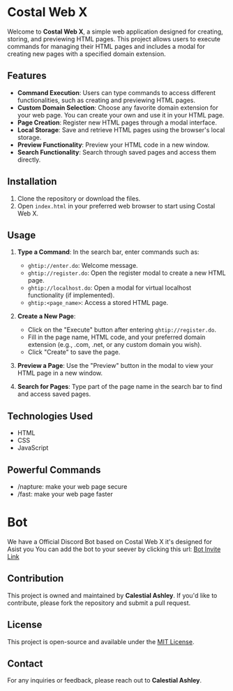 # Costal Web X

Welcome to **Costal Web X**, a simple web application designed for creating, storing, and previewing HTML pages. This project allows users to execute commands for managing their HTML pages and includes a modal for creating new pages with a specified domain extension.

## Features

- **Command Execution**: Users can type commands to access different functionalities, such as creating and previewing HTML pages.
- **Custom Domain Selection**: Choose any favorite domain extension for your web page. You can create your own and use it in your HTML page.
- **Page Creation**: Register new HTML pages through a modal interface.
- **Local Storage**: Save and retrieve HTML pages using the browser's local storage.
- **Preview Functionality**: Preview your HTML code in a new window.
- **Search Functionality**: Search through saved pages and access them directly.

## Installation

1. Clone the repository or download the files.
2. Open `index.html` in your preferred web browser to start using Costal Web X.

## Usage

1. **Type a Command**: In the search bar, enter commands such as:
   - `ghtip://enter.do`: Welcome message.
   - `ghtip://register.do`: Open the register modal to create a new HTML page.
   - `ghtip://localhost.do`: Open a modal for virtual localhost functionality (if implemented).
   - `ghtip:<page_name>`: Access a stored HTML page.

2. **Create a New Page**:
   - Click on the "Execute" button after entering `ghtip://register.do`.
   - Fill in the page name, HTML code, and your preferred domain extension (e.g., .com, .net, or any custom domain you wish).
   - Click "Create" to save the page.

3. **Preview a Page**: Use the "Preview" button in the modal to view your HTML page in a new window.

4. **Search for Pages**: Type part of the page name in the search bar to find and access saved pages.

## Technologies Used

- HTML
- CSS
- JavaScript

## Powerful Commands 

- /napture: make your web page secure 
- /fast: make your web page faster 

# Bot
We have a Official Discord Bot based on Costal Web X it's designed for Asist you 
You can add the bot to your seever by clicking this url: [Bot Invite Link](ttps://discord.com/oauth2/authorize?client_id=1302298319426420777&permissions=8&integration_type=0&scope=bot)

## Contribution

This project is owned and maintained by **Calestial Ashley**. If you'd like to contribute, please fork the repository and submit a pull request.

## License

This project is open-source and available under the [MIT License](LICENSE).

## Contact

For any inquiries or feedback, please reach out to **Calestial Ashley**.

